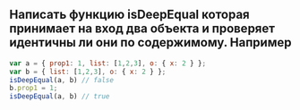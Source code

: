 ## Написать функцию isDeepEqual которая принимает на вход два объекта и проверяет идентичны ли они по содержимому. Например

```javascript
var a = { prop1: 1, list: [1,2,3], o: { x: 2 } };
var b = { list: [1,2,3], o: { x: 2 } };
isDeepEqual(a, b) // false
b.prop1 = 1;
isDeepEqual(a, b) // true
```
